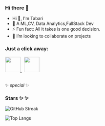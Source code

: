 ### Hi there 👋

</p>
<ul>
  <li>Hi 👋, I'm Tabari
  <li>🌱 A ML,CV, Data Analytics,FullStack Dev</li>
  <li>⚡ Fun fact: All it takes is one good decision.</li>
  <li>👯 I’m looking to collaborate on projects</li>
</ul>

### <p>Just a click away:</p>
<a href="https://twitter.com/tabarilinus">
  <img height="50" src="https://cdn1.iconfinder.com/data/icons/logotypes/32/twitter-512.png"/>
</a>
<span style="padding: 4px;"></span>
<a href="https://www.linkedin.com/in/tabari-linus/">
  <img height="50" src="https://cdn2.iconfinder.com/data/icons/social-micon/512/linkedin-512.png"/>
</a>

<br>
<br>

<span>✨ _special_ ✨ </span>

### Stars ✨ ✨
![GitHub Streak](https://github-readme-streak-stats.herokuapp.com?user=Tabari-Linus&theme=cobalt&date_format=j%20M%5B%20Y%5D&background=000000&border=7536B2&stroke=9243DD&ring=89502D&fire=FF9554&currStreakNum=D280FF&sideNums=BC52FF&currStreakLabel=64EAE2&sideLabels=48A8A2&dates=A42EE5)

![Top Langs](https://github-readme-stats.vercel.app/api/top-langs/?username=Tabari-Linus&theme=tokyonight)

<!--
**Tabari-Linus/Tabari-Linus** is a ✨ _special_ ✨ repository because its `README.md` (this file) appears on your GitHub profile.

Here are some ideas to get you started:

- 🔭 I’m currently working on ...
- 🌱 I’m currently learning ...
- 👯 I’m looking to collaborate on ...
- 🤔 I’m looking for help with ...
- 💬 Ask me about ...
- 📫 How to reach me: ...
- 😄 Pronouns: ...
- ⚡ Fun fact: ...
-->
